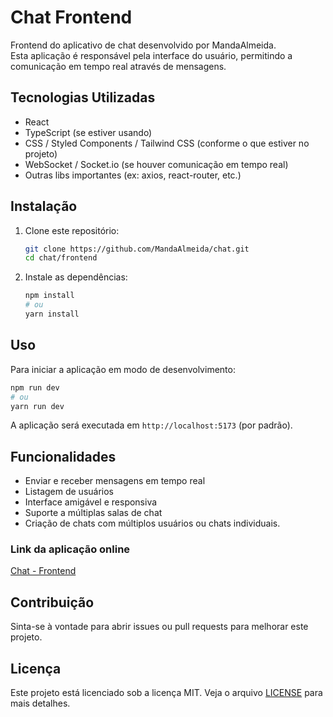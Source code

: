 # Chat Frontend

Frontend do aplicativo de chat desenvolvido por MandaAlmeida.  
Esta aplicação é responsável pela interface do usuário, permitindo a comunicação em tempo real através de mensagens.

## Tecnologias Utilizadas

- React
- TypeScript (se estiver usando)
- CSS / Styled Components / Tailwind CSS (conforme o que estiver no projeto)
- WebSocket / Socket.io (se houver comunicação em tempo real)
- Outras libs importantes (ex: axios, react-router, etc.)

## Instalação

1. Clone este repositório:
   ```bash
   git clone https://github.com/MandaAlmeida/chat.git
   cd chat/frontend
   ```
2. Instale as dependências:
   ```bash
   npm install
   # ou
   yarn install
   ```

## Uso

Para iniciar a aplicação em modo de desenvolvimento:

```bash
npm run dev
# ou
yarn run dev
```

A aplicação será executada em `http://localhost:5173` (por padrão).

## Funcionalidades

- Enviar e receber mensagens em tempo real
- Listagem de usuários
- Interface amigável e responsiva
- Suporte a múltiplas salas de chat
- Criação de chats com múltiplos usuários ou chats individuais.

### Link da aplicação online

[Chat - Frontend](https://robust-vision-production.up.railway.app/chat)

## Contribuição

Sinta-se à vontade para abrir issues ou pull requests para melhorar este projeto.

## Licença

Este projeto está licenciado sob a licença MIT. Veja o arquivo [LICENSE](../LICENSE) para mais detalhes.
